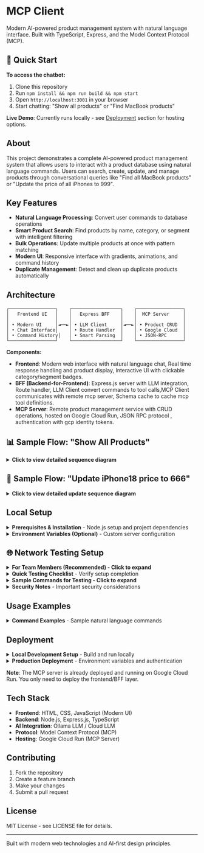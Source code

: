 # MCP Client

Modern AI-powered product management system with natural language interface. Built with TypeScript, Express, and the Model Context Protocol (MCP).

## 🚀 Quick Start

**To access the chatbot:**
1. Clone this repository
2. Run `npm install && npm run build && npm start`
3. Open `http://localhost:3001` in your browser
4. Start chatting: "Show all products" or "Find MacBook products"

**Live Demo**: Currently runs locally - see [Deployment](#deployment) section for hosting options.

## About

This project demonstrates a complete AI-powered product management system that allows users to interact with a product database using natural language commands. Users can search, create, update, and manage products through conversational queries like "Find all MacBook products" or "Update the price of all iPhones to 999".

## Key Features

- **Natural Language Processing**: Convert user commands to database operations
- **Smart Product Search**: Find products by name, category, or segment with intelligent filtering
- **Bulk Operations**: Update multiple products at once with pattern matching
- **Modern UI**: Responsive interface with gradients, animations, and command history
- **Duplicate Management**: Detect and clean up duplicate products automatically

## Architecture

```
┌─────────────────┐    ┌──────────────────┐    ┌─────────────────┐
│   Frontend UI   │    │   Express BFF    │    │  MCP Server     │
│                 │    │                  │    │                 │
│ • Modern UI     │◄──►│ • LLM Client     │◄──►│ • Product CRUD  │
│ • Chat Interface│    │ • Route Handler  │    │ • Google Cloud  │
│ • Command History│   │ • Smart Parsing  │    │ • JSON-RPC      │
└─────────────────┘    └──────────────────┘    └─────────────────┘
```

**Components:**
- **Frontend**: Modern web interface with natural language chat, Real time response handling and product display, Interactive UI with clickable category/segment badges.
- **BFF (Backend-for-Frontend)**: Express.js server with LLM integration, Route handler, LLM Client convert commands to tool calls,MCP Client communicates with remote mcp server, Schema cache to cache mcp tool definitions. 
- **MCP Server**: Remote product management service with CRUD operations, hosted on Google Cloud Run, JSON RPC protocol , authentication with gcp identity tokens.

## 📊 Sample Flow: "Show All Products"

<details>
<summary><strong>Click to view detailed sequence diagram</strong></summary>

The following sequence diagram illustrates how the system processes a natural language command like "show all products":

```mermaid
sequenceDiagram
    participant User
    participant Frontend as Frontend UI<br/>(index.html)
    participant BFF as Express BFF<br/>(routes.ts)
    participant LLM as LLM Client<br/>(llmClient.ts)
    participant Ollama as Ollama LLM<br/>(Local)
    participant MCP as MCP Client<br/>(mcpClient.ts)
    participant GCP as GCP Auth
    participant Server as MCP Server<br/>(Google Cloud)
    participant DB as Product Database

    User->>Frontend: Types "show all products"
    Frontend->>BFF: POST /api/command<br/>{"command": "show all products"}
    
    Note over BFF: processNaturalLanguageCommand()
    BFF->>LLM: callLLM("show all products")
    
    Note over LLM: Fetch MCP tool schemas
    LLM->>Server: GET tool definitions (cached)
    Server-->>LLM: Available tools & schemas
    
    Note over LLM: Build dynamic prompt with tools
    LLM->>Ollama: POST /api/generate<br/>{"model": "llama3", "prompt": "..."}
    Ollama-->>LLM: {"tool": "list_products", "parameters": {}}
    LLM-->>BFF: Tool invocation result
    
    Note over BFF: callMCP(toolInvocation)
    BFF->>MCP: Execute tool call
    
    Note over MCP: Authentication flow
    MCP->>GCP: execSync('gcloud auth print-identity-token')
    GCP-->>MCP: Bearer token
    
    Note over MCP: Build JSON-RPC payload
    MCP->>Server: POST /mcp<br/>{"jsonrpc": "2.0", "method": "tools/call",<br/>"params": {"name": "list_products"}}
    
    Note over Server: MCP Server processing
    Server->>DB: SELECT * FROM products
    DB-->>Server: Product records
    Server-->>MCP: {"result": [{"id": "uuid1", "name": "iPhone 15", ...}, ...]}
    
    MCP-->>BFF: MCP response with products
    
    Note over BFF: Post-processing & filtering
    alt Counting Query
        BFF->>BFF: Convert to count format
    else Name-based filtering
        BFF->>BFF: Filter by product name patterns
    else Grouping request
        BFF->>BFF: Group by category/segment
    else Duplicate management
        BFF->>BFF: Analyze duplicates
    end
    
    BFF-->>Frontend: {"result": {"result": [products...]}}
    
    Note over Frontend: formatResponse(data)
    Frontend->>Frontend: Generate product cards with<br/>clickable categories/segments
    Frontend->>User: Display formatted product list<br/>with interactive UI elements
    
    Note over User,DB: Complete flow: ~200-500ms
```

### Flow Breakdown

**1. User Input (Frontend)**
- User types natural language command in chat interface
- JavaScript captures input and sends POST request to BFF

**2. Intent Recognition (LLM)**
- Dynamically fetches MCP tool schemas for up-to-date prompting
- Builds comprehensive prompt with 200+ lines of tool definitions
- Ollama LLM converts natural language to structured tool call

**3. Authentication & MCP Call**
- Automatically handles GCP authentication via gcloud CLI
- Builds JSON-RPC payload following MCP protocol standards
- Sends authenticated request to remote MCP server

**4. Data Processing**
- MCP server executes database operations
- Returns structured product data
- BFF applies intelligent post-processing (filtering, grouping, counting)

**5. Response Formatting**
- Frontend renders products as interactive cards
- Adds clickable category/segment badges for filtering
- Displays with animations and modern UI elements

### Key Architecture Benefits

- **Separation of Concerns**: Each layer has distinct responsibilities
- **Smart Caching**: Tool schemas cached for performance
- **Flexible Authentication**: Works locally and in production
- **Intelligent Processing**: Post-processing handles complex queries
- **Modern UX**: Real-time, interactive product displays

</details>

## 🔄 Sample Flow: "Update iPhone18 price to 666"

<details>
<summary><strong>Click to view detailed update sequence diagram</strong></summary>

The following sequence diagram illustrates how the system processes an update command using the **LLM-first approach**:

```mermaid
sequenceDiagram
    participant User
    participant Frontend as Frontend UI<br/>(index.html)
    participant BFF as Express BFF<br/>(routes.ts)
    participant LLM as LLM Client<br/>(llmClient.ts)
    participant Ollama as Ollama LLM<br/>(Local)
    participant MCP as MCP Client<br/>(mcpClient.ts)
    participant GCP as GCP Auth
    participant Server as MCP Server<br/>(Google Cloud)
    participant DB as Product Database

    User->>Frontend: Types "Update iPhone18 price to 666"
    Frontend->>BFF: POST /api/command<br/>{"command": "Update iPhone18 price to 666"}
    
    Note over BFF: processNaturalLanguageCommand()
    BFF->>LLM: callLLM("Update iPhone18 price to 666")
    
    Note over LLM: Fetch cached MCP tool schemas
    LLM->>LLM: Build dynamic prompt with update_product tool definition
    
    Note over LLM: LLM-first natural language parsing
    LLM->>Ollama: POST /api/generate<br/>{"model": "llama3", "prompt": "...analyze and return tool call"}
    Ollama-->>LLM: {"tool": "update_product",<br/>"parameters": {"id": "iPhone18", "price": 666}}
    LLM-->>BFF: Tool invocation result
    
    Note over BFF: Handle update commands flow
    BFF->>BFF: Detect llmResult.tool === 'update_product'
    
    Note over BFF: Initial attempt (will fail for product names)
    BFF->>MCP: callMCP(update_product, {id: "iPhone18", price: 666})
    
    Note over MCP: Authentication & JSON-RPC call
    MCP->>GCP: execSync('gcloud auth print-identity-token')
    GCP-->>MCP: Bearer token
    MCP->>Server: POST /mcp<br/>{"method": "tools/call", "params": {<br/>"name": "update_product", "arguments": {"id": "iPhone18", "price": 666}}}
    
    Note over Server: UUID validation fails
    Server->>DB: No product found with ID "iPhone18"
    Server-->>MCP: {"result": {"response": "datastore: no such entity"}}
    MCP-->>BFF: Error response
    
    Note over BFF: Smart UUID resolution flow
    BFF->>BFF: Detect update_product command needs resolution
    BFF->>MCP: callMCP(list_products, {}) - Get all products
    
    MCP->>Server: POST /mcp<br/>{"method": "tools/call", "params": {"name": "list_products"}}
    Server->>DB: SELECT * FROM products
    DB-->>Server: All product records
    Server-->>MCP: {"result": [{"id": "uuid1", "name": "iPhone18", "price": 399}, ...]}
    MCP-->>BFF: Complete product list
    
    Note over BFF: Product name matching
    BFF->>BFF: Find product where name.toLowerCase() === "iphone18"
    BFF->>BFF: matchingProduct = {id: "806403a6-...", name: "iPhone18", price: 399}
    
    Note over BFF: Execute update with resolved UUID
    BFF->>MCP: callMCP(update_product, {<br/>id: "806403a6-c2c1-439c-8d9f-7d254cbf9b1b",<br/>price: 666})
    
    MCP->>Server: POST /mcp<br/>{"method": "tools/call", "params": {<br/>"name": "update_product", "arguments": {<br/>"id": "806403a6-c2c1-439c-8d9f-7d254cbf9b1b", "price": 666}}}
    
    Server->>DB: UPDATE products SET price = 666<br/>WHERE id = '806403a6-...'
    DB-->>Server: Update successful
    Server-->>MCP: {"result": {"success": true, "updated": {...}}}
    MCP-->>BFF: Success response
    
    Note over BFF: Enhanced response formatting
    BFF->>BFF: Create enhanced response:<br/>{success: true, message: "Successfully updated 'iPhone18' price to 666",<br/>productName: "iPhone18", oldPrice: 399, newPrice: 666}
    
    BFF-->>Frontend: {"result": {"success": true, "message": "...", "updatedProduct": {...}}}
    
    Note over Frontend: Display success feedback
    Frontend->>Frontend: Show success message with<br/>old price → new price transition
    Frontend->>User: "✅ Successfully updated 'iPhone18' price<br/>from 399 to 666"
    
    Note over User,DB: Complete update flow: ~300-800ms
```

### Update Flow Breakdown

**1. LLM-First Natural Language Processing**
- User provides command in any natural format: "Update iPhone18 price to 666"
- LLM intelligently parses intent and extracts: `tool: "update_product"`, `parameters: {id: "iPhone18", price: 666}`
- **No regex patterns** - pure LLM intelligence for command understanding

**2. Smart UUID Resolution**
- Initial attempt fails because "iPhone18" is a product name, not a UUID
- System automatically fetches all products via `list_products`
- Performs intelligent name matching (case-insensitive, exact + partial)
- Resolves product name → UUID: "iPhone18" → "806403a6-c2c1-439c-8d9f-7d254cbf9b1b"

**3. Successful Update Execution**
- Calls `update_product` with resolved UUID and new price
- Database update executed with proper entity identification
- Returns enhanced response with old price, new price, and success confirmation

**4. Enhanced User Feedback**
- Shows clear before/after price comparison
- Confirms which product was updated by name
- Provides detailed success messaging

### LLM-First Approach Benefits

- **Natural Language Flexibility**: Works with "Update iPhone18 price to 666", "Update the price of iPhone18 to 666", "Set iPhone18 to $666"
- **No Regex Dependency**: Eliminates brittle pattern matching - LLM handles all command variations
- **Smart Error Recovery**: Automatic UUID resolution when product names are provided
- **Enhanced UX**: Detailed feedback with price transitions and product confirmations
- **Robust Matching**: Handles exact name matches, partial matches, and case-insensitive matching

</details>

## Local Setup

<details>
<summary><strong>Prerequisites & Installation</strong> - Node.js setup and project dependencies</summary>

### Prerequisites
- Node.js 18+
- Access to Ollama (local LLM) or configure cloud LLM

### Installation

1. **Clone the repository**
   ```bash
   git clone https://github.com/racho8/ravi-mcp-client.git
   cd ravi-mcp-client
   ```

2. **Install dependencies**
   ```bash
   npm install
   ```

3. **Build the project**
   ```bash
   npm run build
   ```

4. **Start the server**
   ```bash
   npm start
   ```

5. **Open the application**
   Navigate to `http://localhost:3001`

</details>

<details>
<summary><strong>Environment Variables (Optional)</strong> - Custom server configuration</summary>

```bash
export MCP_SERVER_URL='https://your-mcp-server.run.app/mcp'
export PORT=3001
```

</details>

## 🌐 Network Testing Setup

<details>
<summary><strong>For Team Members (Recommended) - Click to expand</strong></summary>

### **For Team Members (Recommended):**

If your team members want to checkout your branch and test it independently:

#### **Setup Steps:**

1. **Grant Cloud Run Invoker Role** (Project Owner does this once):
   ```bash
   # Replace with team member's service account email
   gcloud run services add-iam-policy-binding ravi-mcp-server \
     --region=europe-west3 \
     --member="serviceAccount:TEAM_MEMBER@YOUR_PROJECT.iam.gserviceaccount.com" \
     --role="roles/run.invoker"
   ```

2. **Team Member Setup:**
   ```bash
   # Clone and checkout your branch
   git clone https://github.com/racho8/ravi-mcp-client.git
   cd ravi-mcp-client
   git checkout main  # or your specific branch
   
   # Install dependencies
   npm install
   npm run build
   
   # Set up authentication (create service account key)
   gcloud iam service-accounts create mcp-testing
   gcloud projects add-iam-policy-binding YOUR_PROJECT_ID \
     --member="serviceAccount:mcp-testing@YOUR_PROJECT_ID.iam.gserviceaccount.com" \
     --role="roles/run.invoker"
   gcloud iam service-accounts keys create ~/mcp-key.json \
     --iam-account=mcp-testing@YOUR_PROJECT_ID.iam.gserviceaccount.com
   ```

3. **Environment Configuration:**
   ```bash
   # Set environment variables
   export GOOGLE_APPLICATION_CREDENTIALS="$HOME/mcp-key.json"
   export NODE_ENV=production
   export MCP_SERVER_URL="https://ravi-mcp-server-256110662801.europe-west3.run.app/mcp"
   export PORT=3001
   
   # Start the server
   npm start
   ```

4. **Test the setup:**
   ```bash
   curl -X POST http://localhost:3001/api/command \
     -H "Content-Type: application/json" \
   -d '{"command": "Show all products"}'
```

</details>

<details>
<summary><strong>For External Viewers (Demo Access) - Click to expand</strong></summary>

### **For External Viewers (Demo Access):**If you want to demo the application to external people without giving them access to your codebase:

#### **Host with Specific IP Access:**

1. **Start server with network binding:**
   ```bash
   # On your machine (find your IP first)
   ifconfig | grep "inet " | grep -v 127.0.0.1
   # Example output: inet 172.18.11.22 netmask 0xffffff00 broadcast 172.18.11.255
   
   # Start server (binds to all interfaces by default)
   export PORT=3001
   npm start
   
   # Server will be accessible at your specific IP
   echo "Application running at: http://172.18.11.22:3001"
   ```

2. **Share access with external viewers:**
   ```
   Demo URL: http://172.18.11.22:3001
   
   Try these commands:
   - "Show all products"
   - "Find all iPhone products" 
   - "Update iPhone18 price to 999"
   - "Count MacBook products"
   ```

3. **Network firewall considerations:**
   ```bash
   # macOS: Allow incoming connections on port 3001
   # System Preferences → Security & Privacy → Firewall → Options
   # Add Node.js application and allow incoming connections
   
   # Or use command line (if needed):
   sudo /usr/libexec/ApplicationFirewall/socketfilterfw --add /usr/local/bin/node
   sudo /usr/libexec/ApplicationFirewall/socketfilterfw --unblock /usr/local/bin/node
   ```

</details>

<details>
<summary><strong>Quick Testing Checklist</strong> - Verify setup completion</summary>

### **Quick Testing Checklist:**

✅ **For Team Members:**
- [ ] Service account created with Cloud Run Invoker role
- [ ] `GOOGLE_APPLICATION_CREDENTIALS` pointing to key file
- [ ] `NODE_ENV=production` set
- [ ] Application starts without auth errors
- [ ] Can successfully call `/api/command` endpoint

✅ **For External Viewers:**
- [ ] Your machine IP address determined (e.g., 172.18.11.22)
- [ ] Port 3001 accessible through firewall
- [ ] External users can access `http://YOUR_IP:3001`
- [ ] Demo commands work from external network

</details>

<details>
<summary><strong>Sample Commands for Testing - Click to expand</strong></summary>

### **Sample Commands for Testing:**
```bash
# Basic product listing
curl -X POST http://172.18.11.22:3001/api/command \
  -H "Content-Type: application/json" \
  -d '{"command": "Show all products"}'

# Product search  
curl -X POST http://172.18.11.22:3001/api/command \
  -H "Content-Type: application/json" \
  -d '{"command": "Find all iPhone products"}'

# Product update (LLM-first approach)
curl -X POST http://172.18.11.22:3001/api/command \
  -H "Content-Type: application/json" \
  -d '{"command": "Update iPhone18 price to 999"}'
```

</details>

<details>
<summary><strong>Security Notes</strong> - Important security considerations</summary>

### **Security Notes:**
- **Team Access**: Service account keys should be stored securely and rotated regularly
- **External Access**: Consider time-limited demos and firewall restrictions
- **Production**: Use proper load balancers and SSL certificates for public access

</details>

## Usage Examples

<details>
<summary><strong>Command Examples</strong> - Sample natural language commands</summary>

**Product Search:**
- "Show all products"
- "Find all MacBook products"
- "Show me products in Electronics category"

**Product Updates:**
- "Update the price of iPhone 15 to 899"
- "Update all iPhones to price 999"

**Counting & Analytics:**
- "How many products are there?"
- "Count MacBook products"

**Duplicate Management:**
- "Find duplicates"
- "Clean up duplicate products"

</details>


## Deployment

<details>
<summary><strong>Local Development Setup</strong> - Build and run locally</summary>

```bash
npm run build
npm start
```
Access at: `http://localhost:3001`

</details>

<details>
<summary><strong>Production Deployment</strong> - Environment variables and authentication</summary>

**Current Status**: This project is designed for local development with remote MCP server integration.

**To deploy your own instance:**

Set these environment variables in your hosting platform:
```
MCP_SERVER_URL=https://ravi-mcp-server-256110662801.europe-west3.run.app/mcp
PORT=3001
```

**Optional Authentication** (if your MCP server requires it):
```
MCP_AUTH_TOKEN=your-auth-token-here
```

**Authentication Notes:**
- **Local Development**: Uses `gcloud` CLI authentication automatically
- **Production**: Set `MCP_AUTH_TOKEN` environment variable if needed
- **Public Access**: If your MCP server allows unauthenticated access, no token needed

</details>

**Note**: The MCP server is already deployed and running on Google Cloud Run. You only need to deploy the frontend/BFF layer.

## Tech Stack

- **Frontend**: HTML, CSS, JavaScript (Modern UI)
- **Backend**: Node.js, Express.js, TypeScript
- **AI Integration**: Ollama LLM / Cloud LLM
- **Protocol**: Model Context Protocol (MCP)
- **Hosting**: Google Cloud Run (MCP Server)

## Contributing

1. Fork the repository
2. Create a feature branch
3. Make your changes
4. Submit a pull request

## License

MIT License - see LICENSE file for details.

---

Built with modern web technologies and AI-first design principles.